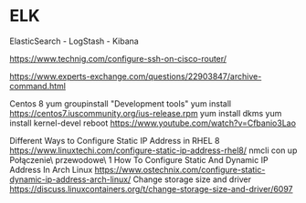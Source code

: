 # ELK
ElasticSearch - LogStash - Kibana

https://www.technig.com/configure-ssh-on-cisco-router/

https://www.experts-exchange.com/questions/22903847/archive-command.html

Centos 8
yum groupinstall "Development tools"
yum install https://centos7.iuscommunity.org/ius-release.rpm
yum install dkms
yum install kernel-devel
reboot
https://www.youtube.com/watch?v=Cfbanio3Lao

Different Ways to Configure Static IP Address in RHEL 8
https://www.linuxtechi.com/configure-static-ip-address-rhel8/
nmcli con up Połączenie\ przewodowe\ 1
How To Configure Static And Dynamic IP Address In Arch Linux
https://www.ostechnix.com/configure-static-dynamic-ip-address-arch-linux/
Change storage size and driver
https://discuss.linuxcontainers.org/t/change-storage-size-and-driver/6097

